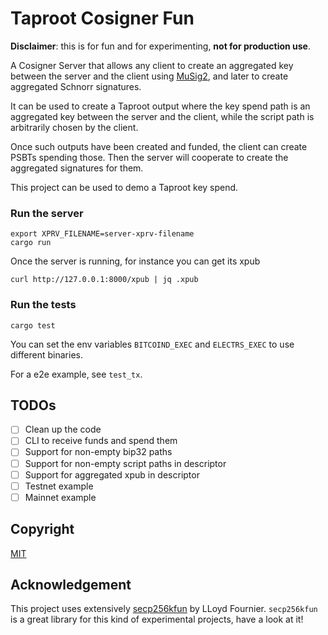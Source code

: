 # Taproot Cosigner Fun

**Disclaimer**: this is for fun and for experimenting, **not for production use**.

A Cosigner Server that allows any client to create an aggregated key between the server and the client using [MuSig2](https://eprint.iacr.org/2020/1261), and later to create aggregated Schnorr signatures.

It can be used to create a Taproot output where the key spend path is an aggregated key between the server and the client, while the script path is arbitrarily chosen by the client.

Once such outputs have been created and funded,
the client can create PSBTs spending those.
Then the server will cooperate to create the aggregated signatures for them.

This project can be used to demo a Taproot key spend.

### Run the server

    export XPRV_FILENAME=server-xprv-filename
    cargo run

Once the server is running, for instance you can get its xpub

    curl http://127.0.0.1:8000/xpub | jq .xpub

### Run the tests

    cargo test

You can set the env variables `BITCOIND_EXEC` and `ELECTRS_EXEC` to use different binaries.

For a e2e example, see `test_tx`.

## TODOs

* [ ] Clean up the code
* [ ] CLI to receive funds and spend them
* [ ] Support for non-empty bip32 paths
* [ ] Support for non-empty script paths in descriptor
* [ ] Support for aggregated xpub in descriptor
* [ ] Testnet example
* [ ] Mainnet example 

## Copyright

[MIT](LICENSE)

## Acknowledgement

This project uses extensively [secp256kfun](https://github.com/LLFourn/secp256kfun) by LLoyd Fournier.
`secp256kfun` is a great library for this kind of experimental projects, have a look at it!
